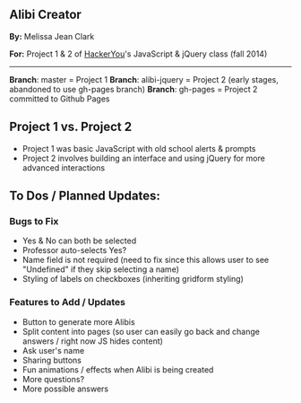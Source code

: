## Alibi Creator

**By:** Melissa Jean Clark

**For:** Project 1 & 2 of [HackerYou](http://hackeryou.com/)'s JavaScript & jQuery class (fall 2014)

----

**Branch**: master = Project 1
**Branch**: alibi-jquery = Project 2 (early stages, abandoned to use gh-pages branch)
**Branch**: gh-pages = Project 2 committed to Github Pages

## Project 1 vs. Project 2

- Project 1 was basic JavaScript with old school alerts & prompts
- Project 2 involves building an interface and using jQuery for more advanced interactions

## To Dos / Planned Updates:

### Bugs to Fix

- Yes & No can both be selected
- Professor auto-selects Yes?
- Name field is not required (need to fix since this allows user to see "Undefined" if they skip selecting a name)
- Styling of labels on checkboxes (inheriting gridform styling)


### Features to Add / Updates

- Button to generate more Alibis
- Split content into pages (so user can easily go back and change answers / right now JS hides content)
- Ask user's name
- Sharing buttons
- Fun animations / effects when Alibi is being created
- More questions? 
- More possible answers
